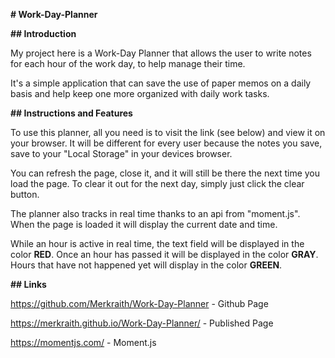 **# Work-Day-Planner**


**## Introduction**

My project here is a Work-Day Planner that allows the user to write notes for each hour of the work day, to help manage their time.

It's a simple application that can save the use of paper memos on a daily basis and help keep one more organized with daily work tasks.

**## Instructions and Features**

To use this planner, all you need is to visit the link (see below) and view it on your browser.  It will be different for every user because the notes you save, save to your "Local Storage" in your devices browser.  

You can refresh the page, close it, and it will still be there the next time you load the page.   To clear it out for the next day, simply just click the clear button.

The planner also tracks in real time thanks to an api from "moment.js".  When the page is loaded it will display the current date and time.  

While an hour is active in real time, the text field will be displayed in the color **RED**. Once an hour has passed it will be displayed in the color **GRAY**.  Hours that have not happened yet will display in the color **GREEN**.

**## Links**

https://github.com/Merkraith/Work-Day-Planner - Github Page

https://merkraith.github.io/Work-Day-Planner/ - Published Page

https://momentjs.com/ - Moment.js


